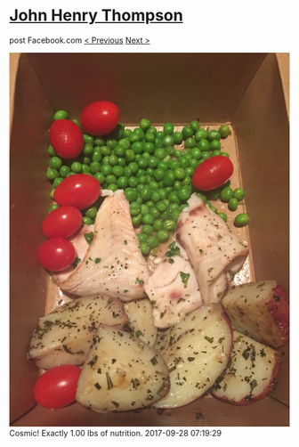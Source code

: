 # [John Henry Thompson](../README.md)
post Facebook.com
[< Previous](2017-09-28-3.md) [Next >](2017-09-27-1.md)

[![](../media/2017-09-28/Timeline-Photos-Cosmic-Exactly-1-00-lbs-of-nutrition.jpg)](../README.md)
Cosmic! Exactly 1.00 lbs of nutrition.
2017-09-28 07:19:29